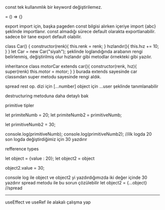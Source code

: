 const tek kullanımlık bir keyword değiştirilemez.

= () => {}

export import için,
başka pageden const bilgisi alırken içeriye import {abc} şeklinde importlanır.
const almadığı sürece default olarakta exportlanabilir. 
sadece bir tane export default olabilir.


class Car() {
    constructor(renk){
        this.renk = renk;
    }
    hızlandır(){
        this.hız += 10;
    }
}
let Car = new Car("siyah");
şeklinde loglandığında arabanın rengi belirlenmiş, değiştirilmiş olur 
hızlandır gibi metodlar örnekteki gibi yazılır.



inheritance
class motorCar extends car(){
    constructor(renk, hız){
        super(renk)
        this.motor = motor;
    }
}
burada extends sayesinde car classından super metodu sayesinde rengi aldık. 

spread rest op.
dizi için [...number] object için ...user şeklinde tanımlanabilir

destructuring metoduna daha detaylı bak 

primitive tipler

let primiteNumb = 20;
let primiteNumb2 = primitiveNumb;

let primitiveNumb2 = 30;

console.log(primitiveNumb);
console.log(primitiveNumb2);
//ilk logda 20 son logda değiştirdiğimiz için 30 yazdırır

refference types

let object = {value : 20};
let object2 = object

object2.value = 30;

console log ile object ve object2 yi yazdırdığımızda iki değer içinde 30 yazdırır spread metodu ile bu sorun çözülebilir
let object2 = {...object} //spread

---------------

useEffect ve useRef ile alakalı çalışma yap